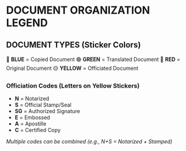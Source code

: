 # **DOCUMENT ORGANIZATION LEGEND**

## **DOCUMENT TYPES (Sticker Colors)**
🔵 **BLUE** = Copied Document
🟢 **GREEN** = Translated Document
🔴 **RED** = Original Document
🟡 **YELLOW** = Officiated Document

### **Officiation Codes (Letters on Yellow Stickers)**
- **N** = Notarized
- **S** = Official Stamp/Seal
- **SG** = Authorized Signature
- **E** = Embossed
- **A** = Apostille
- **C** = Certified Copy

*Multiple codes can be combined (e.g., N+S = Notarized + Stamped)*